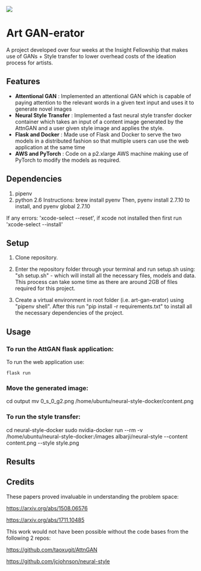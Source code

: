 ![](https://i.imgur.com/43kusrF.png)

# Art GAN-erator
A project developed over four weeks at the Insight Fellowship that makes use of GANs + Style transfer to lower overhead costs of the ideation process for artists.

## Features
- **Attentional GAN** : Implemented an attentional GAN which is capable of paying attention to the relevant words in a given text input and uses it to generate novel images
- **Neural Style Transfer** : Implemented a fast neural style transfer docker container which takes an input of a content image generated by the AttnGAN and a user given style image and applies the style. 
- **Flask and Docker** : Made use of Flask and Docker to serve the two models in a distributed fashion so that multiple users can use the web application at the same time
- **AWS and PyTorch** : Code on a p2.xlarge AWS machine making use of PyTorch to modify the models as required.

## Dependencies
1. pipenv
2. python 2.6
Instructions: 
brew install pyenv
Then,
pyenv install 2.7.10 
to install, and
pyenv global 2.7.10

If any errors: 'xcode-select --reset', if xcode not installed then first run 'xcode-select --install'



## Setup
1. Clone repository.

2. Enter the repository folder through your terminal and run setup.sh using: "sh setup.sh" - which will install all the necessary files, models and data. This process can take some time as there are around 2GB of files required for this project.

3. Create a virtual environment in root folder (i.e. art-gan-erator) using "pipenv shell". After this run "pip install -r requirements.txt" to install all the necessary dependencies of the project. 

## Usage

### To run the AttGAN flask application:

To run the web application use:

    flask run


### Move the generated image:
cd output
mv 0_s_0_g2.png /home/ubuntu/neural-style-docker/content.png


### To run the style transfer:
cd neural-style-docker
sudo nvidia-docker run --rm -v /home/ubuntu/neural-style-docker:/images albarji/neural-style --content content.png --style style.png


## Results

## Credits
These papers proved invaluable in understanding the problem space:

https://arxiv.org/abs/1508.06576

https://arxiv.org/abs/1711.10485

This work would not have been possible without the code bases from the following 2 repos:

https://github.com/taoxugit/AttnGAN

https://github.com/jcjohnson/neural-style

